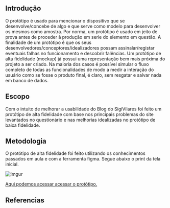 ## Introdução

O protótipo é usado para mencionar o dispositivo que se desenvolve/concebe de algo e que serve como modelo para desenvolver os mesmos como amostra.
Por norma, um protótipo é usado em jeito de prova antes de proceder à produção em serie do elemento em questão. A finalidade de um protótipo é que os seus desenvolvedores/conceptores/idealizadores possam assinalar/registar eventuais falhas no funcionamento e descobrir falências.
Um protótipo de alta fidelidade (mockup) já possui uma representação bem mais próxima do projeto a ser criado. Na maioria dos casos é possível simular o fluxo completo de todas as funcionalidades de modo a medir a interação do usuário como se fosse o produto final, é claro, sem resgatar e salvar nada em banco de dados.

## Escopo

Com o intuito de melhorar a usabilidade do Blog do SigiVilares foi feito um protótipo de alta fidelidade com base nos principais problemas do site levantados no questionário e nas melhorias idealizadas no protótipo de baixa fidelidade.

## Metodologia

O protótipo de alta fidelidade foi feito utilizando os conhecimentos passados em aula e com a ferramenta figma. Segue abaixo o print da tela inicial.

![Imgur](https://i.imgur.com/X0U9b3Q.png)


[Aqui podemos acessar acessar o protótipo.](https://www.figma.com/proto/OdICkkZ0Kys9aG4kyv395wMM/Untitled?node-id=13%3A31&scaling=min-zoom)


## Referencias
